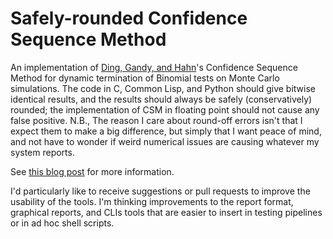 Safely-rounded Confidence Sequence Method
=========================================

An implementation of [Ding, Gandy, and Hahn](https://arxiv.org/abs/1611.01675)'s
Confidence Sequence Method for dynamic termination of Binomial tests on
Monte Carlo simulations. The code in C, Common Lisp, and Python should
give bitwise identical results, and the results should always be
safely (conservatively) rounded; the implementation of CSM in floating
point should not cause any false positive. N.B., The reason I care
about round-off errors isn't that I expect them to make a big
difference, but simply that I want peace of mind, and not have to
wonder if weird numerical issues are causing whatever my system
reports.

See [this blog post](https://www.pvk.ca/Blog/2018/07/06/testing-slo-type-properties-with-the-confidence-sequence-method/) for more information.

I'd particularly like to receive suggestions or pull requests to
improve the usability of the tools. I'm thinking improvements to the
report format, graphical reports, and CLIs tools that are easier to
insert in testing pipelines or in ad hoc shell scripts.
